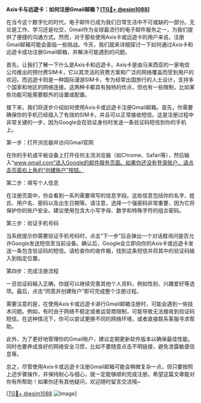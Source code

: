 **Axis卡与远遊卡：如何注册Gmail邮箱？[[TG💪+ @esim1088](https://t.me/s/esim1088)]**

在当今这个数字化的时代，电子邮件已成为我们日常生活中不可或缺的一部分。无论是工作、学习还是社交，Gmail作为全球最流行的电子邮件服务之一，为我们提供了便捷的沟通方式。然而，对于那些使用Axis卡或远遊卡的用户来说，注册Gmail邮箱可能会面临一些挑战。今天，我们就来详细探讨一下如何通过Axis卡和远遊卡成功注册Gmail邮箱，并解决可能遇到的问题。

首先，让我们了解一下什么是Axis卡和远遊卡。Axis卡是由马来西亚的一家电信公司推出的预付费SIM卡，它以其灵活的资费方案和广泛的网络覆盖而受到用户的欢迎。而远遊卡则是一种国际漫游SIM卡，专为经常出国旅行的人士设计，支持多个国家和地区的网络连接。这两种卡都具有独特的优点，但也有一些限制，比如某些功能可能需要额外的设置或配置。

接下来，我们将逐步介绍如何使用Axis卡或远遊卡注册Gmail邮箱。首先，你需要确保你的手机已经插入了有效的SIM卡，并且可以正常接收短信。这是注册过程中非常关键的一步，因为Google会在验证身份时发送一条验证码短信到你的手机上。

第一步：打开浏览器并访问Gmail官网

在你的手机或平板设备上打开任何主流浏览器（如Chrome、Safari等），然后输入“www.gmail.com”进入Google的邮件服务页面。如果你还没有登录账户，请点击页面右上角的“创建账户”按钮。

第二步：填写个人信息

在注册页面中，你会看到一系列需要填写的信息字段。这些信息包括你的名字、姓氏、用户名、密码以及出生日期等。请注意，选择一个强密码非常重要，因为它将保护你的账户安全。建议使用包含大小写字母、数字和特殊字符的组合密码。

第三步：验证手机号码

当系统提示你需要验证手机号码时，点击“下一步”后会弹出一个对话框询问是否允许Google发送短信至当前设备。确认后，Google会立即向你的Axis卡或远遊卡发送一条包含验证码的短信。请检查你的收件箱，找到这条短信并将其中的验证码输入到指定位置。

第四步：完成注册流程

一旦验证码输入正确，你就可以继续完善其他个人资料，例如性别、兴趣爱好等选项。最后，点击“同意并创建账户”即可完成整个注册过程。

需要注意的是，在使用Axis卡或远遊卡进行Gmail邮箱注册时，可能会遇到一些技术问题。例如，有时由于网络不稳定或者运营商限制，可能导致无法接收到验证码短信。在这种情况下，你可以尝试更换不同的网络环境，或者直接联系客服寻求帮助。

此外，为了更好地管理你的Gmail账户，建议定期更新软件版本以确保最佳性能。同时也要养成良好的网络安全习惯，比如不要随意点击不明链接，避免泄露敏感信息等。

总之，尽管使用Axis卡或远遊卡注册Gmail邮箱可能会稍微复杂一点，但只要按照上述步骤操作，并保持耐心与细心，就一定能够顺利完成注册。希望这篇文章能对你有所帮助！如果你还有其他疑问，欢迎随时留言交流哦~

[[TG💪+ @esim1088](https://t.me/s/esim1088) ![Image](https://i.postimg.cc/4NQfJmqS/Snipaste-2025-05-13-00-14-12.png)]
